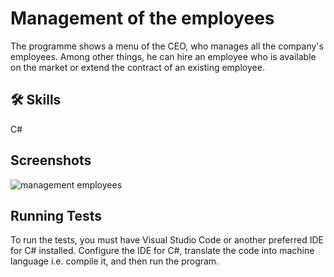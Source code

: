 
# Management of the employees

The programme shows a menu of the CEO, who manages all the company's employees. Among other things, he can hire an employee who is available on the market or extend the contract of an existing employee.


## 🛠 Skills
C#


## Screenshots

![management employees](https://github.com/maciekstrach01/Library_project_cpp/assets/146733279/4d4498cc-cde9-45d4-bbd7-d8d57177865b)


## Running Tests

To run the tests, you must have Visual Studio Code or another preferred IDE for C# installed.
Configure the IDE for C#, translate the code into machine language i.e. compile it, and then run the program.
```

